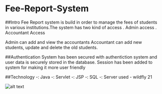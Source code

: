 # Fee-Report-System

##Intro
Fee Report system is build in order to manage the fees of students in various institutions.The system has two kind of access
. Admin access
. Accountant Access

Admin can add and view the accountants
Accountant can add new students, update and delete the old students.

##Authentication
System has been secured with authentiction system and user data is securely stored in the database.
Session has been added to system for making it more user friendly

##Technology
-: Java
-: Servlet
-: JSP
-: SQL
-: Server used - wildfly 21

![alt text](https://screenbud.com/shot/d87c2a7c-b86c-40e8-979b-0227eab0d85e)
